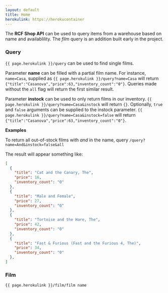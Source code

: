 ```yaml
---
layout: default
title: Home
herokulink: https://herokucontainer
---
```


The **RCF Shop API**  can be used to query items from a warehouse based on name and availablility. The *film* query is an addition built early in the project.

### Query
`{{ page.herokulink }}/query` can be used to find single films.

Parameter **name** can be filled with a partial film name. For instance, `name=Casa`, supplied as `{{ page.herokulink }}/query?name=Casa` will return `{"title":"Casanova","price":63,"inventory_count":"0"}`. Queries made without the `all` flag will return the first similar result.

Parameter **instock** can be used to only return films in our inventory. `{{ page.herokulink }}/query?name=Casa&instock` will return `{}`. Optionally, `true` and `false` arguments can be supplied to the instock parameter. `{{ page.herokulink }}/query?name=Casa&instock=false` will return `{"title":"Casanova","price":63,"inventory_count":"0"}`.

**Examples**

To return all out-of-stock films with *and* in the name, query `/query?name=And&instock=false&all`

The result will appear something like:

```json
[
  {
    "title": "Cat and the Canary, The",
    "price": 16,
    "inventory_count": "0"
  },
  {
    "title": "Male and Female",
    "price": 27,
    "inventory_count": "0"
  },
  {
    "title": "Tortoise and the Hare, The",
    "price": 42,
    "inventory_count": "0"
  },
  {
    "title": "Fast & Furious (Fast and the Furious 4, The)",
    "price": 34,
    "inventory_count": "0"
  },
]
```

### Film

`{{ page.herokulink }}/film/film name`